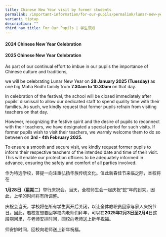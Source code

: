 ```yaml
---
title: Chinese New Year visit by former students
permalink: /important-information/for-our-pupils/permalink/lunar-new-year-visit-by-former-students/
variant: tiptap
description: ""
third_nav_title: For Our Pupils | 学生须知
---
```

<h4><strong>2024 Chinese New Year Celebration&nbsp;</strong></h4>
<p></p>
<h4><strong>2025 Chinese New Year Celebration</strong></h4>
<p>As part of our continual effort to imbue in our pupils the importance
of Chinese culture and traditions,</p>
<p>we will be celebrating Lunar New Year on <strong>28 January 2025 (Tuesday)</strong> as
one big Maha Bodhi family from <strong>7.30am to 10.30am </strong>on that
day.</p>
<p>In celebration of the festival, the school will be closed immediately
after pupils’ dismissal to allow our dedicated staff to spend quality time
with their families. As such, we kindly request that former pupils refrain
from visiting teachers on that day.</p>
<p>However, recognizing the festive spirit and the desire of pupils to reconnect
with their teachers, we have designated a special period for such visits.
If former pupils wish to visit their teachers, we warmly welcome them to
do so between on <strong>3rd - 4th February 2025.</strong>
</p>
<p>To ensure a smooth and secure visit, we kindly request former pupils to
inform their respective teachers of the intended date and time of their
visit. This will enable our protection officers to be adequately informed
in advance, ensuring the safety and comfort of all parties involved.</p>
<p>作为特选学校，菩提一向注重弘扬华族传统文化。值此新春佳节来临之际，本校将在</p>
<p><strong>1月28日（星期二）</strong>举行庆祝会。当天，全校师生会一起庆祝“蛇”年的到来，因此，上学的时间将有所调整。</p>
<p>庆祝会当天，学校将在所有学生离开后关闭，以让全体教职员回家与家人庆祝节日。因此，若校友想要回学校向老师们拜年，可以在<strong>2025年2月3日至2月4</strong>日这段期间里，与老师安排时间，回校向老师送上新年祝福。</p>
<p>师安排时间，回校向老师送上新年祝福。</p>